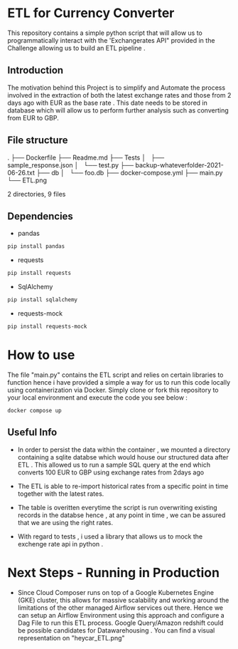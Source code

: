 # ETL for Currency Converter

This repository contains a simple python script that will allow us to programmatically interact with the 'Exchangerates API"
provided in the Challenge allowing us to build an ETL pipeline .


## Introduction

The motivation behind this Project is to simplify and Automate the process involved in the extraction of both the latest exchange rates and those from 2 days ago with EUR as the base rate . This date needs to be stored in database which will allow us to perform further analysis such as converting from EUR to GBP.

## File structure

.
├── Dockerfile
├── Readme.md
├── Tests
│   ├── sample_response.json
│   └── test.py
├── backup-whateverfolder-2021-06-26.txt
├── db
│   └── foo.db
├── docker-compose.yml
├── main.py
└── ETL.png

2 directories, 9 files


## Dependencies
- pandas
```bash
pip install pandas
```
- requests
```bash
pip install requests
```
- SqlAlchemy
```bash
pip install sqlalchemy
```
- requests-mock
```bash
pip install requests-mock
```



# How to use

The file "main.py" contains the ETL script and relies on certain libraries to function hence i have provided a simple a way for us
to run this code locally using containerization via Docker. Simply clone or fork this repository to your local environment and execute
the code you see below :

```
docker compose up

```
## Useful Info

- In order to persist the data within the container , we mounted a directory containing a sqlite databse which would house our structured data after ETL . This allowed us to run a sample SQL query at the end  which converts 100 EUR to GBP using exchange rates from 2days ago

- The ETL is able to re-import historical rates from a specific point in time together with the latest rates.

- The table is overitten everytime the script is run overwriting existing records in the databse hence , at any point in time , we can be assured that we are using the right rates.

- With regard to tests , i used a library that allows us to mock the exchenge rate api in python .

# Next Steps - Running in Production

- Since Cloud Composer runs on top of a Google Kubernetes Engine (GKE) cluster, this allows for massive scalability and working around the limitations of the other managed Airflow services out there. Hence we can setup an Airflow Environment using this approach and configure a Dag File to run this ETL process. Google Query/Amazon redshift could be possible candidates for Datawarehousing . You can find a visual representation on "heycar_ETL.png"


